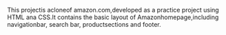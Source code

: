 This projectis acloneof amazon.com,developed as a practice project using HTML ana CSS.It contains the basic layout of Amazonhomepage,including navigationbar, search bar, productsections and footer.
